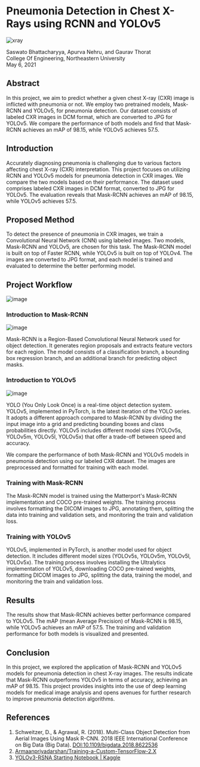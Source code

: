 # Pneumonia Detection in Chest X-Rays using RCNN and YOLOv5

![xray](https://github.com/Saswato/Pneumonia-Detection-RCNN-YOLOv5/assets/67147010/7387f184-2d74-4ddf-9f01-c1a370ab4fc3)




Saswato Bhattacharyya, Apurva Nehru, and Gaurav Thorat  
College Of Engineering, Northeastern University  
May 6, 2021

## Abstract
In this project, we aim to predict whether a given chest X-ray (CXR) image is inflicted with pneumonia or not. We employ two pretrained models, Mask-RCNN and YOLOv5, for pneumonia detection. Our dataset consists of labeled CXR images in DCM format, which are converted to JPG for YOLOv5. We compare the performance of both models and find that Mask-RCNN achieves an mAP of 98.15, while YOLOv5 achieves 57.5.

## Introduction
Accurately diagnosing pneumonia is challenging due to various factors affecting chest X-ray (CXR) interpretation. This project focuses on utilizing RCNN and YOLOv5 models for pneumonia detection in CXR images. We compare the two models based on their performance. The dataset used comprises labeled CXR images in DCM format, converted to JPG for YOLOv5. The evaluation reveals that Mask-RCNN achieves an mAP of 98.15, while YOLOv5 achieves 57.5.

## Proposed Method
To detect the presence of pneumonia in CXR images, we train a Convolutional Neural Network (CNN) using labeled images. Two models, Mask-RCNN and YOLOv5, are chosen for this task. The Mask-RCNN model is built on top of Faster RCNN, while YOLOv5 is built on top of YOLOv4. The images are converted to JPG format, and each model is trained and evaluated to determine the better performing model.

## Project Workflow
![image](https://github.com/Saswato/Pneumonia-Detection-RCNN-YOLOv5/assets/67147010/69870b12-342c-4050-83bf-97a7b7e142ad)


### Introduction to Mask-RCNN
![image](https://github.com/Saswato/Pneumonia-Detection-RCNN-YOLOv5/assets/67147010/9f3fc2b4-aa2b-4cf8-a0c7-aa22fd834aff)

Mask-RCNN is a Region-Based Convolutional Neural Network used for object detection. It generates region proposals and extracts feature vectors for each region. The model consists of a classification branch, a bounding box regression branch, and an additional branch for predicting object masks.


### Introduction to YOLOv5
![image](https://github.com/Saswato/Pneumonia-Detection-RCNN-YOLOv5/assets/67147010/081ae043-7c96-485b-a3e4-14e3fe47835f)

YOLO (You Only Look Once) is a real-time object detection system. YOLOv5, implemented in PyTorch, is the latest iteration of the YOLO series. It adopts a different approach compared to Mask-RCNN by dividing the input image into a grid and predicting bounding boxes and class probabilities directly. YOLOv5 includes different model sizes (YOLOv5s, YOLOv5m, YOLOv5l, YOLOv5x) that offer a trade-off between speed and accuracy.

We compare the performance of both Mask-RCNN and YOLOv5 models in pneumonia detection using our labeled CXR dataset. The images are preprocessed and formatted for training with each model.

### Training with Mask-RCNN
The Mask-RCNN model is trained using the Matterport's Mask-RCNN implementation and COCO pre-trained weights. The training process involves formatting the DICOM images to JPG, annotating them, splitting the data into training and validation sets, and monitoring the train and validation loss.

### Training with YOLOv5
YOLOv5, implemented in PyTorch, is another model used for object detection. It includes different model sizes (YOLOv5s, YOLOv5m, YOLOv5l, YOLOv5x). The training process involves installing the Ultralytics implementation of YOLOv5, downloading COCO pre-trained weights, formatting DICOM images to JPG, splitting the data, training the model, and monitoring the train and validation loss.

## Results
The results show that Mask-RCNN achieves better performance compared to YOLOv5. The mAP (mean Average Precision) of Mask-RCNN is 98.15, while YOLOv5 achieves an mAP of 57.5. The training and validation performance for both models is visualized and presented.

## Conclusion
In this project, we explored the application of Mask-RCNN and YOLOv5 models for pneumonia detection in chest X-ray images. The results indicate that Mask-RCNN outperforms YOLOv5 in terms of accuracy, achieving an mAP of 98.15. This project provides insights into the use of deep learning models for medical image analysis and opens avenues for further research to improve pneumonia detection algorithms.

## References
1. Schweitzer, D., & Agrawal, R. (2018). Multi-Class Object Detection from Aerial Images Using Mask R-CNN. 2018 IEEE International Conference on Big Data (Big Data). [DOI:10.1109/bigdata.2018.8622536](https://doi.org/10.1109/bigdata.2018.8622536)
2. [Armaanpriyadarshan/Training-a-Custom-TensorFlow-2.X](https://github.com/armaanpriyadarshan/Training-a-Custom-TensorFlow-2.X-Object-Detector)
3. [YOLOv3-RSNA Starting Notebook | Kaggle](https://www.kaggle.com/seohyeondeok/yolov3-rsna-starting-notebook)

